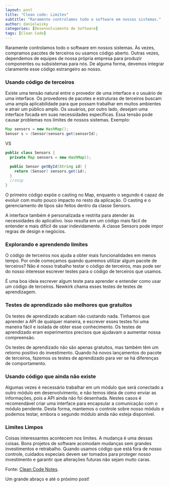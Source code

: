 ```yaml
---
layout: post
title: "Clean code: Limites"
subtitle: "Raramente controlamos todo o software em nossos sistemas."
author: danielwisky
categories: [Desenvolvimento de Software]
tags: [Clean Code]
---
```


Raramente controlamos todo o software em nossos sistemas. Às vezes, compramos pacotes de terceiros ou usamos código aberto. Outras vezes, dependemos de equipes de nossa própria empresa para produzir componentes ou subsistemas para nós. De alguma forma, devemos integrar claramente esse código estrangeiro ao nosso.

### Usando código de terceiros

Existe uma tensão natural entre o provedor de uma interface e o usuário de uma interface. Os provedores de pacotes e estruturas de terceiros buscam uma ampla aplicabilidade para que possam trabalhar em muitos ambientes e atrair um público amplo. Os usuários, por outro lado, desejam uma interface focada em suas necessidades específicas. Essa tensão pode causar problemas nos limites de nossos sistemas. Exemplo:

```java
Map sensors = new HashMap();
Sensor s = (Sensor)sensors.get(sensorId);
```

VS

```java
public class Sensors {
  private Map sensors = new HashMap();

  public Sensor getById(String id) {
    return (Sensor) sensors.get(id);
  }
  //snip
}
```

O primeiro código expõe o casting no Map, enquanto o segundo é capaz de evoluir com muito pouco impacto no resto da aplicação. O casting e o gerenciamento de tipos são feitos dentro da classe Sensors.

A interface também é personalizada e restrita para atender às necessidades do aplicativo. Isso resulta em um código mais fácil de entender e mais difícil de usar indevidamente. A classe Sensors pode impor regras de design e negócios.

### Explorando e aprendendo limites

O código de terceiros nos ajuda a obter mais funcionalidades em menos tempo. Por onde começamos quando queremos utilizar algum pacote de terceiros? Não é nosso trabalho testar o código de terceiros, mas pode ser do nosso interesse escrever testes para o código de terceiros que usamos.

É uma boa ideia escrever algum teste para aprender e entender como usar um código de terceiros. Newkirk chama esses testes de testes de aprendizagem.

### Testes de aprendizado são melhores que gratuitos

Os testes de aprendizado acabam não custando nada. Tínhamos que aprender a API de qualquer maneira, e escrever esses testes foi uma maneira fácil e isolada de obter esse conhecimento. Os testes de aprendizado eram experimentos precisos que ajudavam a aumentar nossa compreensão.

Os testes de aprendizado não são apenas gratuitos, mas também têm um retorno positivo do investimento. Quando há novos lançamentos do pacote de terceiros, fazemos os testes de aprendizado para ver se há diferenças de comportamento.

### Usando código que ainda não existe

Algumas vezes é necessário trabalhar em um módulo que será conectado a outro módulo em desenvolvimento, e não temos ideia de como enviar as informações, pois a API ainda não foi desenhada. Nestes casos é recomendável criar uma interface para encapsular a comunicação com o módulo pendente. Desta forma, mantemos o controle sobre nosso módulo e podemos testar, embora o segundo módulo ainda não esteja disponível.

### Limites Limpos

Coisas interessantes acontecem nos limites. A mudança é uma dessas coisas. Bons projetos de software acomodam mudanças sem grandes investimentos e retrabalho. Quando usamos código que está fora de nosso controle, cuidados especiais devem ser tomados para proteger nosso investimento e garantir que alterações futuras não sejam muito caras.

Fonte:
<a href="https://github.com/JuanCrg90/Clean-Code-Notes" target="\_blank">Clean Code Notes</a>.

Um grande abraço e até o próximo post!
